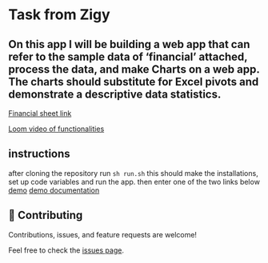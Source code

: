 # Task from Zigy
## On this app I will be building a web app that can refer to the sample data of ‘financial’ attached, process the data, and make Charts on a web app. The charts should substitute for Excel pivots and demonstrate a descriptive data statistics.

[Financial sheet link](docs.google.com/spreadsheets/d/1pTVwENHpaDXQb_VGZYM49HhdYB6IXuJ4/edit?usp=sha…)

[Loom video of functionalities](https://www.loom.com/share/a12f38a4522c4022bd4b93a54e4f467e?sid=cd70d1ec-6f3c-402e-81f0-cb147af70bc5)

## instructions 
after cloning the repository run `sh run.sh`
this should make the installations, set up code variables and run the app.
then enter one of the two links below
[demo](http://localhost:3000/)
[demo documentation](http://localhost:3000/api-docs/)

## 🤝 Contributing

Contributions, issues, and feature requests are welcome!

Feel free to check the [issues page](https://github.com/aizjicod/zigy-task/issues).
